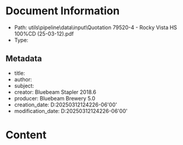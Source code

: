 # Document Information

- Path: utils\pipeline\data\input\Quotation 79520-4 - Rocky Vista HS 100%CD (25-03-12).pdf
- Type: 

## Metadata

- title: 
- author: 
- subject: 
- creator: Bluebeam Stapler 2018.6
- producer: Bluebeam Brewery 5.0
- creation_date: D:20250312124226-06'00'
- modification_date: D:20250312124226-06'00'

# Content

